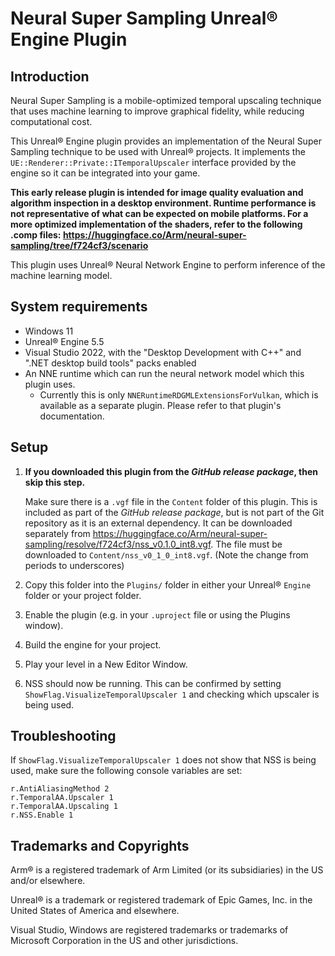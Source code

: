 <!-- 
// SPDX-FileCopyrightText: Copyright 2025 Arm Limited and/or its affiliates <open-source-office@arm.com>
// SPDX-License-Identifier: MIT
-->

# Neural Super Sampling Unreal® Engine Plugin

## Introduction

Neural Super Sampling is a mobile-optimized temporal upscaling technique that uses machine learning to improve graphical fidelity, while reducing computational cost.

This Unreal® Engine plugin provides an implementation of the Neural Super Sampling technique to be used with Unreal® projects. It implements the `UE::Renderer::Private::ITemporalUpscaler` interface provided by the engine so it can be integrated into your game.

**This early release plugin is intended for image quality evaluation and algorithm inspection in a desktop environment. Runtime performance is not representative of what can be expected on mobile platforms. For a more optimized implementation of the shaders, refer to the following .comp files: https://huggingface.co/Arm/neural-super-sampling/tree/f724cf3/scenario**

This plugin uses Unreal® Neural Network Engine to perform inference of the machine learning model.

## System requirements

- Windows 11
- Unreal® Engine 5.5
- Visual Studio 2022, with the "Desktop Development with C++" and ".NET desktop build tools" packs enabled
- An NNE runtime which can run the neural network model which this plugin uses.
  - Currently this is only `NNERuntimeRDGMLExtensionsForVulkan`, which is available as a separate plugin. Please refer to that plugin's documentation.

## Setup

1. **If you downloaded this plugin from the *GitHub release package*, then skip this step.**

    Make sure there is a `.vgf` file in the `Content` folder of this plugin. This is included as part of the *GitHub release package*, but is not part of the Git repository as it is an external dependency. It can be downloaded separately from https://huggingface.co/Arm/neural-super-sampling/resolve/f724cf3/nss_v0.1.0_int8.vgf. The file must be downloaded to `Content/nss_v0_1_0_int8.vgf`. (Note the change from periods to underscores)

2. Copy this folder into the `Plugins/` folder in either your Unreal® `Engine` folder or your project folder.

3. Enable the plugin (e.g. in your `.uproject` file or using the Plugins window).

4. Build the engine for your project.

5. Play your level in a New Editor Window.

6. NSS should now be running. This can be confirmed by setting `ShowFlag.VisualizeTemporalUpscaler 1` and checking which upscaler is being used.

## Troubleshooting

If `ShowFlag.VisualizeTemporalUpscaler 1` does not show that NSS is being used, make sure the following console variables are set:

```
r.AntiAliasingMethod 2
r.TemporalAA.Upscaler 1
r.TemporalAA.Upscaling 1
r.NSS.Enable 1
```

## Trademarks and Copyrights

Arm® is a registered trademark of Arm Limited (or its subsidiaries) in the US and/or elsewhere.

Unreal® is a trademark or registered trademark of Epic Games, Inc. in the United States of America and elsewhere.

Visual Studio, Windows are registered trademarks or trademarks of Microsoft Corporation in the US and other jurisdictions.


